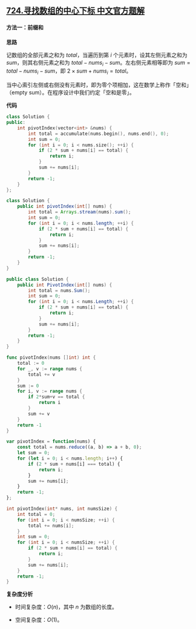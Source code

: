 ## [724.寻找数组的中心下标 中文官方题解](https://leetcode.cn/problems/find-pivot-index/solutions/100000/xun-zhao-shu-zu-de-zhong-xin-suo-yin-by-gzjle)
#### 方法一：前缀和

**思路**

记数组的全部元素之和为 $\textit{total}$，当遍历到第 $i$ 个元素时，设其左侧元素之和为 $\textit{sum}$，则其右侧元素之和为 $\textit{total}-\textit{nums}_i-\textit{sum}$。左右侧元素相等即为 $\textit{sum}=\textit{total}-\textit{nums}_i-\textit{sum}$，即 $2\times\textit{sum}+\textit{nums}_i=\textit{total}$。

当中心索引左侧或右侧没有元素时，即为零个项相加，这在数学上称作「空和」（$\text{empty sum}$）。在程序设计中我们约定「空和是零」。

**代码**

```C++ [sol1-C++]
class Solution {
public:
    int pivotIndex(vector<int> &nums) {
        int total = accumulate(nums.begin(), nums.end(), 0);
        int sum = 0;
        for (int i = 0; i < nums.size(); ++i) {
            if (2 * sum + nums[i] == total) {
                return i;
            }
            sum += nums[i];
        }
        return -1;
    }
};
```

```Java [sol1-Java]
class Solution {
    public int pivotIndex(int[] nums) {
        int total = Arrays.stream(nums).sum();
        int sum = 0;
        for (int i = 0; i < nums.length; ++i) {
            if (2 * sum + nums[i] == total) {
                return i;
            }
            sum += nums[i];
        }
        return -1;
    }
}
```

```C# [sol1-C#]
public class Solution {
    public int PivotIndex(int[] nums) {
        int total = nums.Sum();
        int sum = 0;
        for (int i = 0; i < nums.Length; ++i) {
            if (2 * sum + nums[i] == total) {
                return i;
            }
            sum += nums[i];
        }
        return -1;
    }
}
```

```Go [sol1-Golang]
func pivotIndex(nums []int) int {
    total := 0
    for _, v := range nums {
        total += v
    }
    sum := 0
    for i, v := range nums {
        if 2*sum+v == total {
            return i
        }
        sum += v
    }
    return -1
}
```

```JavaScript [sol1-JavaScript]
var pivotIndex = function(nums) {
    const total = nums.reduce((a, b) => a + b, 0);
    let sum = 0;
    for (let i = 0; i < nums.length; i++) {
        if (2 * sum + nums[i] === total) {
            return i;
        }
        sum += nums[i];
    }
    return -1;
};
```

```C [sol1-C]
int pivotIndex(int* nums, int numsSize) {
    int total = 0;
    for (int i = 0; i < numsSize; ++i) {
        total += nums[i];
    }
    int sum = 0;
    for (int i = 0; i < numsSize; ++i) {
        if (2 * sum + nums[i] == total) {
            return i;
        }
        sum += nums[i];
    }
    return -1;
}
```

**复杂度分析**

* 时间复杂度：$O(n)$，其中 $n$ 为数组的长度。

* 空间复杂度：$O(1)$。